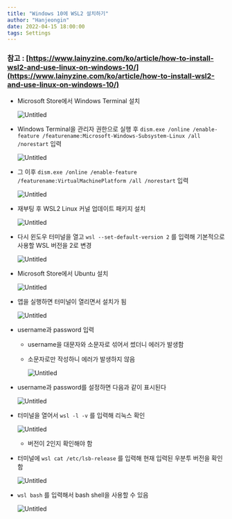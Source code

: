 ```yaml
---
title: "Windows 10에 WSL2 설치하기"
author: "Hanjeongin"
date: 2022-04-15 18:00:00
tags: Settings
---
```


### 참고 : [https://www.lainyzine.com/ko/article/how-to-install-wsl2-and-use-linux-on-windows-10/](https://www.lainyzine.com/ko/article/how-to-install-wsl2-and-use-linux-on-windows-10/)

- Microsoft Store에서 Windows Terminal 설치
    
    ![Untitled](/images/WSL2_install_in_windows/Untitled.png)
    
- Windows Terminal을 관리자 권한으로 실행 후 `dism.exe /online /enable-feature /featurename:Microsoft-Windows-Subsystem-Linux /all /norestart` 입력
    
    ![Untitled](/images/WSL2_install_in_windows/Untitled%201.png)
    
- 그 이후 `dism.exe /online /enable-feature /featurename:VirtualMachinePlatform /all /norestart` 입력
    
    ![Untitled](/images/WSL2_install_in_windows/Untitled%202.png)
    
- 재부팅 후 WSL2 Linux 커널 업데이트 패키지 설치
    
    ![Untitled](/images/WSL2_install_in_windows/Untitled%203.png)
    
- 다시 윈도우 터미널을 열고 `wsl --set-default-version 2` 를 입력해 기본적으로 사용할 WSL 버전을 2로 변경
    
    ![Untitled](/images/WSL2_install_in_windows/Untitled%204.png)
    
- Microsoft Store에서 Ubuntu 설치
    
    ![Untitled](/images/WSL2_install_in_windows/Untitled%205.png)
    
- 앱을 실행하면 터미널이 열리면서 설치가 됨
    
    ![Untitled](/images/WSL2_install_in_windows/Untitled%206.png)
    
- username과 password 입력
    - username을 대문자와 소문자로 섞어서 썼더니 에러가 발생함
    - 소문자로만 작성하니 에러가 발생하지 않음
        
        ![Untitled](/images/WSL2_install_in_windows/Untitled%207.png)
        
- username과 password를 설정하면 다음과 같이 표시된다
    
    ![Untitled](/images/WSL2_install_in_windows/Untitled%208.png)
    
- 터미널을 열어서 `wsl -l -v` 를 입력해 리눅스 확인
    
    ![Untitled](/images/WSL2_install_in_windows/Untitled%209.png)
    
    - 버전이 2인지 확인해야 함
- 터미널에 `wsl cat /etc/lsb-release` 를 입력해 현재 입력된 우분투 버전을 확인함
    
    ![Untitled](/images/WSL2_install_in_windows/Untitled%2010.png)
    
- `wsl bash` 를 입력해서 bash shell을 사용할 수 있음
    
    ![Untitled](/images/WSL2_install_in_windows/Untitled%2011.png)